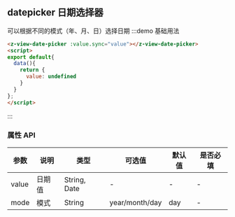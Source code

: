 ## datepicker 日期选择器 
可以根据不同的模式（年、月、日）选择日期
:::demo 基础用法
```html
<z-view-date-picker :value.sync="value"></z-view-date-picker>
<script>
export default{
  data(){
    return {
      value: undefined
    }
  }
};
</script>
```
:::


### 属性 API

| 参数      | 说明    | 类型      | 可选值       | 默认值   | 是否必填 |
|---------- |-------- |---------- |-------------  |-------- |-------- |
| value | 日期值 | String, Date | - | - | - |
| mode | 模式 | String | year/month/day | day | - |
